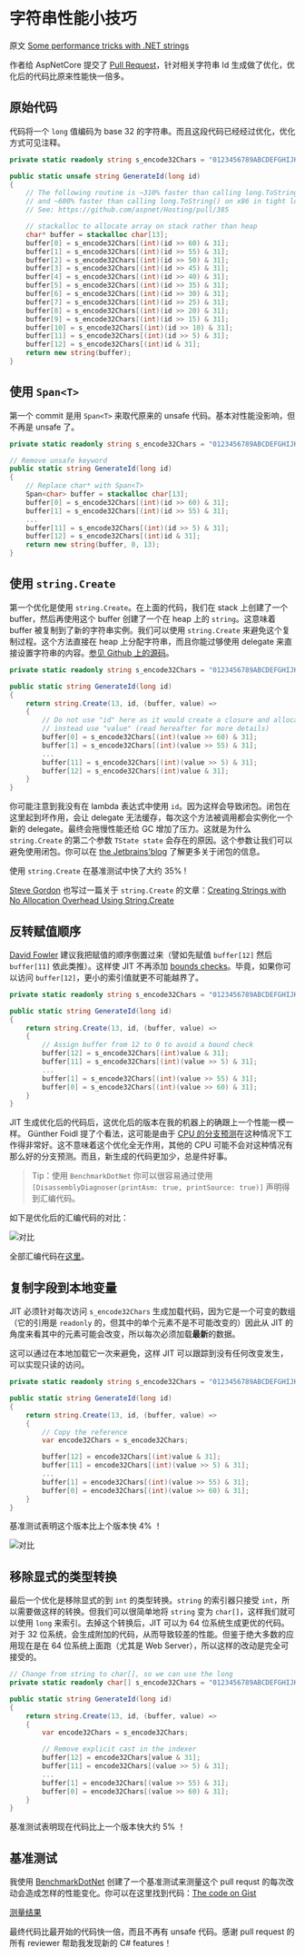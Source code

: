 # 字符串性能小技巧

原文 [Some performance tricks with .NET strings](https://www.meziantou.net/some-performance-tricks-with-dotnet-strings.htm)

作者给 AspNetCore 提交了 [Pull Request](https://github.com/aspnet/AspNetCore/pull/6784)，针对相关字符串 Id 生成做了优化，优化后的代码比原来性能快一倍多。

## 原始代码

代码将一个 `long` 值编码为 base 32 的字符串。而且这段代码已经经过优化，优化方式可见注释。

```cs
private static readonly string s_encode32Chars = "0123456789ABCDEFGHIJKLMNOPQRSTUV";

public static unsafe string GenerateId(long id)
{
    // The following routine is ~310% faster than calling long.ToString() on x64
    // and ~600% faster than calling long.ToString() on x86 in tight loops of 1 million+ iterations
    // See: https://github.com/aspnet/Hosting/pull/385

    // stackalloc to allocate array on stack rather than heap
    char* buffer = stackalloc char[13];
    buffer[0] = s_encode32Chars[(int)(id >> 60) & 31];
    buffer[1] = s_encode32Chars[(int)(id >> 55) & 31];
    buffer[2] = s_encode32Chars[(int)(id >> 50) & 31];
    buffer[3] = s_encode32Chars[(int)(id >> 45) & 31];
    buffer[4] = s_encode32Chars[(int)(id >> 40) & 31];
    buffer[5] = s_encode32Chars[(int)(id >> 35) & 31];
    buffer[6] = s_encode32Chars[(int)(id >> 30) & 31];
    buffer[7] = s_encode32Chars[(int)(id >> 25) & 31];
    buffer[8] = s_encode32Chars[(int)(id >> 20) & 31];
    buffer[9] = s_encode32Chars[(int)(id >> 15) & 31];
    buffer[10] = s_encode32Chars[(int)(id >> 10) & 31];
    buffer[11] = s_encode32Chars[(int)(id >> 5) & 31];
    buffer[12] = s_encode32Chars[(int)id & 31];
    return new string(buffer);
}
```

## 使用 `Span<T>`

第一个 commit 是用 `Span<T>` 来取代原来的 unsafe 代码。基本对性能没影响，但不再是 unsafe 了。

```cs
private static readonly string s_encode32Chars = "0123456789ABCDEFGHIJKLMNOPQRSTUV";

// Remove unsafe keyword
public static string GenerateId(long id)
{
    // Replace char* with Span<T>
    Span<char> buffer = stackalloc char[13];
    buffer[0] = s_encode32Chars[(int)(id >> 60) & 31];
    buffer[1] = s_encode32Chars[(int)(id >> 55) & 31];
    ...
    buffer[11] = s_encode32Chars[(int)(id >> 5) & 31];
    buffer[12] = s_encode32Chars[(int)id & 31];
    return new string(buffer, 0, 13);
}
```

## 使用 `string.Create`

第一个优化是使用 `string.Create`。在上面的代码，我们在 stack 上创建了一个 buffer，然后再使用这个 buffer 创建了一个在 heap 上的 `string`。这意味着 buffer 被复制到了新的字符串实例。我们可以使用 `string.Create` 来避免这个复制过程。这个方法直接在 heap 上分配字符串，而且你能过够使用 delegate 来直接设置字符串的内容。[参见 Github 上的源码](https://github.com/dotnet/corefx/blob/88ec3d985b4879bd77b7821f154663099e7bae29/src/Common/src/CoreLib/System/String.cs#L343)。

```cs
private static readonly string s_encode32Chars = "0123456789ABCDEFGHIJKLMNOPQRSTUV";

public static string GenerateId(long id)
{
    return string.Create(13, id, (buffer, value) =>
    {
        // Do not use "id" here as it would create a closure and allocate
        // instead use "value" (read hereafter for more details)
        buffer[0] = s_encode32Chars[(int)(value >> 60) & 31];
        buffer[1] = s_encode32Chars[(int)(value >> 55) & 31];
        ...
        buffer[11] = s_encode32Chars[(int)(value >> 5) & 31];
        buffer[12] = s_encode32Chars[(int)value & 31];
    }
}
```

你可能注意到我没有在 lambda 表达式中使用 `id`。因为这样会导致闭包。闭包在这里起到坏作用，会让 delegate 无法缓存，每次这个方法被调用都会实例化一个新的 delegate。最终会拖慢性能还给 GC 增加了压力。这就是为什么 `string.Create` 的第二个参数 `TState state` 会存在的原因。这个参数让我们可以避免使用闭包。你可以在 [the Jetbrains'blog](https://blog.jetbrains.com/dotnet/2014/07/24/unusual-ways-of-boosting-up-app-performance-lambdas-and-linqs/) 了解更多关于闭包的信息。

使用 `string.Create` 在基准测试中快了大约 35% !

[Steve Gordon](https://twitter.com/stevejgordon) 也写过一篇关于 `string.Create` 的文章：[Creating Strings with No Allocation Overhead Using String.Create](https://www.stevejgordon.co.uk/creating-strings-with-no-allocation-overhead-using-string-create-csharp)

## 反转赋值顺序

[David Fowler](https://twitter.com/davidfowl) 建议我把赋值的顺序倒置过来（譬如先赋值 `buffer[12]` 然后 `buffer[11]` 依此类推）。这样使 JIT 不再添加 [bounds checks](https://en.wikipedia.org/wiki/Bounds_checking)。毕竟，如果你可以访问 `buffer[12]`，更小的索引值就更不可能越界了。

```cs
private static readonly string s_encode32Chars = "0123456789ABCDEFGHIJKLMNOPQRSTUV";

public static string GenerateId(long id)
{
    return string.Create(13, id, (buffer, value) =>
    {
        // Assign buffer from 12 to 0 to avoid a bound check
        buffer[12] = s_encode32Chars[(int)value & 31];
        buffer[11] = s_encode32Chars[(int)(value >> 5) & 31];
        ...
        buffer[1] = s_encode32Chars[(int)(value >> 55) & 31];
        buffer[0] = s_encode32Chars[(int)(value >> 60) & 31];
    }
}
```

JIT 生成优化后的代码后，这优化后的版本在我的机器上的确跟上一个性能一模一样。 Günther Foidl 提了个看法，这可能是由于 [CPU 的分支预测](https://en.wikipedia.org/wiki/Branch_predictor)在这种情况下工作得非常好。这不意味着这个优化全无作用，其他的 CPU 可能不会对这种情况有那么好的分支预测。而且，新生成的代码更加少，总是件好事。

> Tip：使用 `BenchmarkDotNet` 你可以很容易通过使用 `[DisassemblyDiagnoser(printAsm: true, printSource: true)]` 声明得到汇编代码。

如下是优化后的汇编代码的对比：

![对比](https://www.meziantou.net/assets/boundscheck.png?v=45a668d7&utm_medium=social&utm_source=web)

全部汇编代码在[这里](https://gist.github.com/meziantou/7ab15c70f7e9fc0b55dec4b074fb3209#file-bounds-check-assembly-txt)。

## 复制字段到本地变量

JIT 必须针对每次访问 `s_encode32Chars` 生成加载代码，因为它是一个可变的数组（它的引用是 `readonly` 的，但其中的单个元素不是不可能改变的）因此从 JIT 的角度来看其中的元素可能会改变，所以每次必须加载**最新**的数据。

这可以通过在本地加载它一次来避免，这样 JIT 可以跟踪到没有任何改变发生，可以实现只读的访问。

```cs
private static readonly string s_encode32Chars = "0123456789ABCDEFGHIJKLMNOPQRSTUV";

public static string GenerateId(long id)
{
    return string.Create(13, id, (buffer, value) =>
    {
        // Copy the reference
        var encode32Chars = s_encode32Chars;

        buffer[12] = encode32Chars[(int)value & 31];
        buffer[11] = encode32Chars[(int)(value >> 5) & 31];
        ...
        buffer[1] = encode32Chars[(int)(value >> 55) & 31];
        buffer[0] = encode32Chars[(int)(value >> 60) & 31];
    }
}
```

基准测试表明这个版本比上个版本快 4% ！

![对比](https://www.meziantou.net/assets/loadstring.png?v=a077dd90&utm_medium=social&utm_source=web)

## 移除显式的类型转换

最后一个优化是移除显式的到 `int` 的类型转换。`string` 的索引器只接受 `int`，所以需要做这样的转换。但我们可以很简单地将 `string` 变为 `char[]`，这样我们就可以使用 `long` 来索引。去掉这个转换后，JIT 可以为 64 位系统生成更优的代码。对于 32 位系统，会生成附加的代码，从而导致较差的性能。但鉴于绝大多数的应用现在是在 64 位系统上面跑（尤其是 Web Server），所以这样的改动是完全可接受的。

```cs
// Change from string to char[], so we can use the long
private static readonly char[] s_encode32Chars = "0123456789ABCDEFGHIJKLMNOPQRSTUV".ToCharArray();

public static string GenerateId(long id)
{
    return string.Create(13, id, (buffer, value) =>
    {
        var encode32Chars = s_encode32Chars;

        // Remove explicit cast in the indexer
        buffer[12] = encode32Chars[value & 31];
        buffer[11] = encode32Chars[(value >> 5) & 31];
        ...
        buffer[1] = encode32Chars[(value >> 55) & 31];
        buffer[0] = encode32Chars[(value >> 60) & 31];
    }
}
```

基准测试表明现在代码比上一个版本快大约 5% ！

## 基准测试

我使用 [BenchmarkDotNet](https://www.meziantou.net/comparing-implementations-with-benchmarkdotnet.htm?utm_medium=social&utm_source=web) 创建了一个基准测试来测量这个 pull requst 的每次改动会造成怎样的性能变化。你可以在这里找到代码：[The code on Gist](https://gist.github.com/meziantou/7ab15c70f7e9fc0b55dec4b074fb3209#file-code-cs)

[测量结果](https://gist.github.com/meziantou/7ab15c70f7e9fc0b55dec4b074fb3209#file-results-md)

最终代码比最开始的代码快一倍，而且不再有 unsafe 代码。感谢 pull request 的所有 reviewer 帮助我发现新的 C# features！